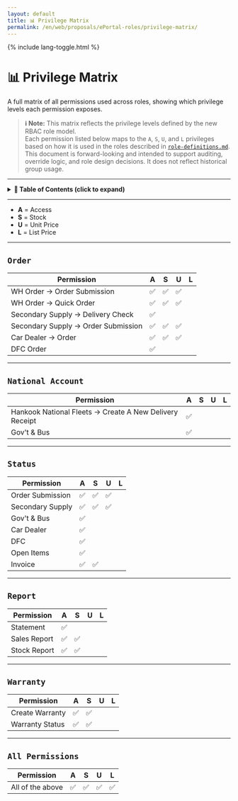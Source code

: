 ```yaml
---
layout: default
title: 📊 Privilege Matrix
permalink: /en/web/proposals/ePortal-roles/privilege-matrix/
---
```


<link rel="stylesheet" href="{{ '/assets/css/custom.css' | relative_url }}">
{% include lang-toggle.html %}

# 📊 Privilege Matrix

A full matrix of all permissions used across roles, showing which privilege levels each permission exposes.

> **ℹ️ Note:** This matrix reflects the privilege levels defined by the new RBAC role model.  
> Each permission listed below maps to the `A`, `S`, `U`, and `L` privileges based on how it is used in the roles described in [`role-definitions.md`](/it-docs/en/web/proposals/ePortal-roles/role-definitions.md).  
> This document is forward-looking and intended to support auditing, override logic, and role design decisions. It does not reflect historical group usage.

---

<details>
  <summary><strong>📑 Table of Contents (click to expand)</strong></summary>
  <div markdown="1">

- [`Order`](#order)
- [`National Account`](#national-account)
- [`Status`](#status)
- [`Report`](#report)
- [`Warranty`](#warranty)
- [`All Permissions`](#all-permissions)

  </div>
</details>

---

- **A** = Access  
- **S** = Stock  
- **U** = Unit Price  
- **L** = List Price  

---

## `Order`

| Permission                            | A   | S   | U   | L   |
|----------------------------------------|-----|-----|-----|-----|
| WH Order → Order Submission            | ✅  | ✅  | ✅  |     |
| WH Order → Quick Order                 | ✅  | ✅  | ✅  |     |
| Secondary Supply → Delivery Check      | ✅  |     |     |     |
| Secondary Supply → Order Submission    | ✅  | ✅  | ✅  |     |
| Car Dealer → Order                     | ✅  | ✅  | ✅  |     |
| DFC Order                              | ✅  |     |     |     |

---

## `National Account`

| Permission                                              | A   | S   | U   | L   |
|---------------------------------------------------------|-----|-----|-----|-----|
| Hankook National Fleets → Create A New Delivery Receipt | ✅  |     |     |     |
| Gov't & Bus                                             | ✅  |     |     |     |

---

## `Status`

| Permission           | A   | S   | U   | L   |
|----------------------|-----|-----|-----|-----|
| Order Submission     | ✅  | ✅  | ✅  |     |
| Secondary Supply     | ✅  | ✅  | ✅  |     |
| Gov't & Bus          | ✅  |     |     |     |
| Car Dealer           | ✅  |     |     |     |
| DFC                  | ✅  |     |     |     |
| Open Items           | ✅  |     |     |     |
| Invoice              | ✅  | ✅  |     |     |

---

## `Report`

| Permission     | A   | S   | U   | L   |
|----------------|-----|-----|-----|-----|
| Statement      | ✅  |     |     |     |
| Sales Report   | ✅  | ✅  |     |     |
| Stock Report   | ✅  | ✅  |     |     |

---

## `Warranty`

| Permission      | A   | S   | U   | L   |
|-----------------|-----|-----|-----|-----|
| Create Warranty | ✅  | ✅  |     |     |
| Warranty Status | ✅  | ✅  |     |     |

---

## `All Permissions`

| Permission        | A   | S   | U   | L   |
|-------------------|-----|-----|-----|-----|
| All of the above  | ✅  | ✅  | ✅  | ✅  |
